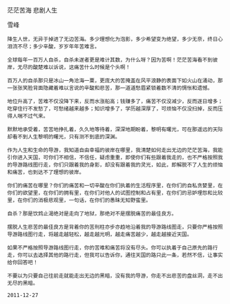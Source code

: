 茫茫苦海 悲剧人生

雪峰


    降生人世，无异于掉进了无边苦海。多少理想化为泡影，多少希望变为绝望，多少无奈，终日心泪流不尽；多少辛酸，岁岁年年苦难言。

    全球每年一百万人自杀，自杀未遂者更是难计其数，为什么呀？因为苦啊！茫茫苦海看不到彼岸，无尽的酸楚难以诉说，这痛苦什么时候是个头啊！

    百万人的自杀那只是冰山一角沧海一粟，更庞大的苦掩盖在风平浪静的表面下如火山在涌动，那一张张笑脸背面隐藏着难以言说的辛酸和悲苦，那一道道愁眉紧锁着数不清的惆怅和遗憾。

    地位升高了，苦难不仅没降下来，反而水涨船高；钱赚多了，痛苦不仅没减少，反而逐日增多；吃穿住行不发愁了，可愁绪越来越多；知识增多了，学历越深厚了，可烦恼不仅没扫掉，反而压得人喘不过气来。

    默默地承受着，苦苦地挣扎着，久久地等待着，深深地期盼着，黎明有曙光，可在那遥远的天际却看不到人生黎明的曙光，只有测不到底的深渊。

    作为人生和生命的导游，我知道自由幸福的彼岸在哪里，我清楚如何走出无边的茫茫苦海，我能引你进入天国，可你们不相信，不信任，疑虑重重，即使你们有些跟着我走的，也不严格按照我的导游路线图行走，你们只跟着我的身影，却没有跟着我的灵光，如此，即解脱不了人生的烦恼和痛苦，也到达不了理想的彼岸。

    你们的痛苦在哪里？你们的痛苦和一切辛酸在你们执着的生活程序里，在你们的自私贪婪里，在你们的欲望里，在你们的拥有里，在你们对他人的试图控制和占有里，在你们的忌妒埋怨和比较里，在你们的消极悲观里，一句话，在你们的愚昧无知野蛮里。

    自杀？那是饮鸩止渴绝对是走向了地狱，那绝对不是摆脱痛苦的最佳良方。

    摆脱人生悲苦的最佳良方是背着你的苦刑柱亦步亦趋地沿着我的导游路线图走，只要你严格按照导游路线图行走，将越走越轻松，越走越光明，越走痛苦越少，越走越接近天国。

    如果不严格按照导游路线图行走，你的苦难和痛苦将没有尽头。你可以执着于自己原先的路行走，你可以去选择其他的路行走，但我可以告诉你，通往天国的路只此一条，若然不信，让事实给你回答吧！

    不要以为只要自己往前走就能走出无边的黑暗，没有我的导游，你走不出悲苦的盘丝洞，走不出无尽的黑暗。

    2011-12-27



